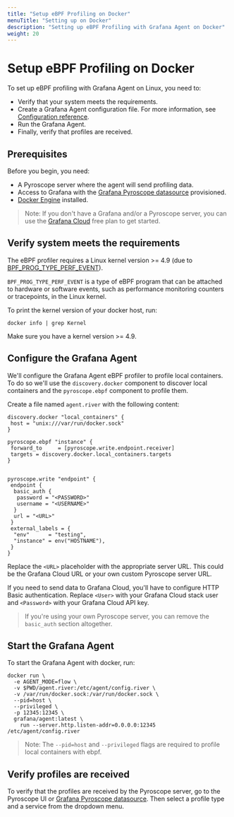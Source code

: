 ```yaml
---
title: "Setup eBPF Profiling on Docker"
menuTitle: "Setting up on Docker"
description: "Setting up eBPF Profiling with Grafana Agent on Docker"
weight: 20
---
```


# Setup eBPF Profiling on Docker

To set up eBPF profiling with Grafana Agent on Linux, you need to:

- Verify that your system meets the requirements.
- Create a Grafana Agent configuration file. For more information, see [Configuration reference][config-reference].
- Run the Grafana Agent.
- Finally, verify that profiles are received.

## Prerequisites

Before you begin, you need:

- A Pyroscope server where the agent will send profiling data.
- Access to Grafana with the [Grafana Pyroscope datasource][pyroscope-ds] provisioned.
- [Docker Engine](https://docs.docker.com/engine/install/) installed.

> Note: If you don't have a Grafana and/or a Pyroscope server, you can use the [Grafana Cloud][gcloud] free plan to get started.

## Verify system meets the requirements

The eBPF profiler requires a Linux kernel version >= 4.9 (due to [BPF_PROG_TYPE_PERF_EVENT](https://lkml.org/lkml/2016/9/1/831)).

`BPF_PROG_TYPE_PERF_EVENT` is a type of eBPF program that can be attached to hardware or software events, such as performance monitoring counters or tracepoints, in the Linux kernel.

To print the kernel version of your docker host, run:

```shell
docker info | grep Kernel
```

Make sure you have a kernel version >= 4.9.

## Configure the Grafana Agent

We'll configure the Grafana Agent eBPF profiler to profile local containers. To do so we'll use the `discovery.docker` component to discover local containers and the `pyroscope.ebpf` component to profile them.

Create a file named `agent.river` with the following content:

```river
discovery.docker "local_containers" {
 host = "unix:///var/run/docker.sock"
}

pyroscope.ebpf "instance" {
 forward_to     = [pyroscope.write.endpoint.receiver]
 targets = discovery.docker.local_containers.targets
}


pyroscope.write "endpoint" {
 endpoint {
  basic_auth {
   password = "<PASSWORD>"
   username = "<USERNAME>"
  }
  url = "<URL>"
 }
 external_labels = {
  "env"      = "testing",
  "instance" = env("HOSTNAME"),
 }
}
```

Replace the `<URL>` placeholder with the appropriate server URL. This could be the Grafana Cloud URL or your own custom Pyroscope server URL.

If you need to send data to Grafana Cloud, you'll have to configure HTTP Basic authentication. Replace `<User>` with your Grafana Cloud stack user and `<Password>` with your Grafana Cloud API key.

> If you're using your own Pyroscope server, you can remove the `basic_auth` section altogether.

## Start the Grafana Agent

To start the Grafana Agent with docker, run:

```shell
docker run \
  -e AGENT_MODE=flow \
  -v $PWD/agent.river:/etc/agent/config.river \
  -v /var/run/docker.sock:/var/run/docker.sock \
  --pid=host \
  --privileged \
  -p 12345:12345 \
  grafana/agent:latest \
    run --server.http.listen-addr=0.0.0.0:12345 /etc/agent/config.river
```

> Note: The `--pid=host` and `--privileged` flags are required to profile local containers with ebpf.

## Verify profiles are received

To verify that the profiles are received by the Pyroscope server, go to the Pyroscope UI or [Grafana Pyroscope datasource][pyroscope-ds]. Then select a profile type and a service from the dropdown menu.

[pyroscope-ds]: /docs/grafana/latest/datasources/grafana-pyroscope/
[config-reference]: ../configuration/
[gcloud]: /products/cloud/
